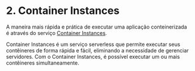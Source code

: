 # 2. Container Instances

A maneira mais rápida e prática de executar uma aplicação conteinerizada é através do serviço [Container Instances](https://docs.oracle.com/en-us/iaas/Content/container-instances/overview-of-container-instances.htm#overview-of-container-instances).

Container Instances é um serviço serverless que permite executar seus contêineres de forma rápida e fácil, eliminando a necessidade de gerenciar servidores. Com o Container Instances, é possível executar um ou mais contêineres simultaneamente.